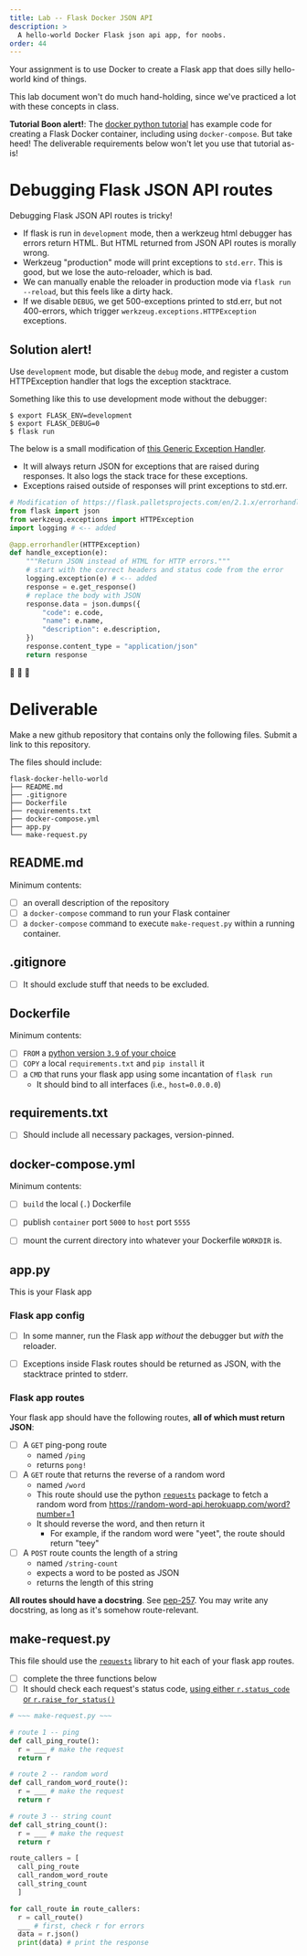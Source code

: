 ```yaml
---
title: Lab -- Flask Docker JSON API
description: >
  A hello-world Docker Flask json api app, for noobs.
order: 44
---
```


Your assignment is to use Docker to create a Flask app that does silly
hello-world kind of things.

This lab document won't do much hand-holding, since we've practiced a lot
with these concepts in class.

**Tutorial Boon alert!**: The [docker python tutorial](https://docs.docker.com/language/python/) has
example code for creating a Flask Docker container, including using
`docker-compose`. But take heed! The deliverable requirements below won't let
you use that tutorial as-is!

# Debugging Flask JSON API routes

Debugging Flask JSON API routes is tricky!

* If flask is run in `development` mode, then a werkzeug html debugger has
  errors return HTML. But HTML returned from JSON API routes is morally wrong.
* Werkzeug "production" mode will print exceptions to `std.err`. This is good,
  but we lose the auto-reloader, which is bad.  
* We can manually enable the reloader in production mode via `flask run
--reload`, but this feels like a dirty hack.
* If we disable `DEBUG`, we get 500-exceptions printed to std.err, but not
  400-errors, which trigger `werkzeug.exceptions.HTTPException` exceptions.

## Solution alert!

Use `development` mode, but disable the `debug` mode, and register a custom HTTPException handler
that logs the exception stacktrace.

Something like this to use development mode without the debugger:

```console
$ export FLASK_ENV=development
$ export FLASK_DEBUG=0
$ flask run
```

The below is a small modification of [this Generic Exception Handler](https://flask.palletsprojects.com/en/2.1.x/errorhandling/#generic-exception-handlers).
* It will always return JSON for exceptions that are raised
  during responses. It also logs the stack trace for these exceptions.
* Exceptions raised outside of responses will print exceptions to std.err.

```python
# Modification of https://flask.palletsprojects.com/en/2.1.x/errorhandling/#generic-exception-handlers
from flask import json
from werkzeug.exceptions import HTTPException
import logging # <-- added

@app.errorhandler(HTTPException)
def handle_exception(e):
    """Return JSON instead of HTML for HTTP errors."""
    # start with the correct headers and status code from the error
    logging.exception(e) # <-- added
    response = e.get_response()
    # replace the body with JSON
    response.data = json.dumps({
        "code": e.code,
        "name": e.name,
        "description": e.description,
    })
    response.content_type = "application/json"
    return response
```

:tada: :tada: :tada:

# Deliverable

Make a <span class='badge badge-success'>new github repository</span> that contains <span class='badge badge-danger'>only</span> the following files.
<span class='badge badge-info'>Submit a link</span> to this repository.

The files should include:
```
flask-docker-hello-world
├── README.md
├── .gitignore
├── Dockerfile
├── requirements.txt
├── docker-compose.yml
├── app.py
└── make-request.py
```




## README.md

Minimum contents:
- [ ] an overall description of the repository
- [ ] a `docker-compose` command to run your Flask container  
- [ ] a `docker-compose` command to execute `make-request.py` within a running container.

## .gitignore

- [ ] It should exclude stuff that needs to be excluded.


## Dockerfile

Minimum contents:
- [ ] `FROM` a [python version `3.9` of your choice](https://hub.docker.com/_/python)
- [ ] `COPY` a local `requirements.txt` and `pip install` it
- [ ] a `CMD` that runs your flask app using some incantation of `flask run`
  - It should bind to all interfaces (i.e., `host=0.0.0.0`)


## requirements.txt

- [ ] Should include all necessary packages, version-pinned.


## docker-compose.yml

Minimum contents:
- [ ] `build` the local (`.`) Dockerfile
- [ ] publish `container` port `5000` to `host` port `5555`
- [ ] mount the current directory into whatever your Dockerfile `WORKDIR` is.


## app.py

This is your Flask app

### Flask app config

- [ ] In some manner, run the Flask app *without* the debugger but *with* the reloader.
- [ ] Exceptions inside Flask routes should be returned as JSON, with the stacktrace printed to stderr.


### Flask app routes

Your flask app should have the following routes, **all of which must return JSON**:
- [ ] A `GET` ping-pong route
  - named `/ping`
  - returns `pong!`
- [ ] A `GET` route that returns the reverse of a random word
  - named `/word`
  - This route should use the python [`requests`](https://docs.python-requests.org/en/latest/) package to fetch a random word from <https://random-word-api.herokuapp.com/word?number=1>
  - It should reverse the word, and then return it
    - For example, if the random word were "yeet", the route should return "teey"
- [ ] A `POST` route counts the length of a string
  - named `/string-count`
  - expects a word to be posted as JSON
  - returns the length of this string

**All routes should have a docstring**. See
[pep-257](https://peps.python.org/pep-0257/). You may write any docstring, as
long as it's somehow route-relevant.


## make-request.py

This file should use the [`requests`](https://docs.python-requests.org/en/latest/) library to
hit each of your flask app routes.

- [ ] complete the three functions below
- [ ] It should check each request's status code, [using either `r.status_code` or `r.raise_for_status()`](https://docs.python-requests.org/en/latest/)

```python
# ~~~ make-request.py ~~~

# route 1 -- ping
def call_ping_route():
  r = ___ # make the request
  return r

# route 2 -- random word
def call_random_word_route():
  r = ___ # make the request
  return r

# route 3 -- string count
def call_string_count():
  r = ___ # make the request
  return r

route_callers = [
  call_ping_route
  call_random_word_route
  call_string_count
  ]

for call_route in route_callers:
  r = call_route()
  ___ # first, check r for errors
  data = r.json()
  print(data) # print the response
```
